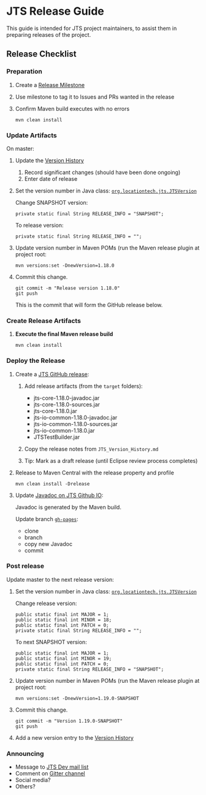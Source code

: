 # JTS Release Guide

This guide is intended for JTS project maintainers, 
to assist them in preparing releases of the project.

## Release Checklist

### Preparation

1. Create a [Release Milestone](https://github.com/locationtech/jts/milestones)
   
2. Use milestone to tag it to Issues and PRs wanted in the release

3. Confirm Maven build executes with no errors

   ```
   mvn clean install
   ```

### Update Artifacts

On master:

1. Update the [Version History](https://github.com/locationtech/jts/blob/master/doc/JTS_Version_History.md)
   1. Record significant changes (should have been done ongoing)
   2. Enter date of release

2. Set the version number in Java class: [`org.locationtech.jts.JTSVersion`](https://github.com/locationtech/jts/blob/master/modules/core/src/main/java/org/locationtech/jts/JTSVersion.java)
   
   Change SNAPSHOT version:
   
   ```
   private static final String RELEASE_INFO = "SNAPSHOT";
   ```
   
   To release version:
   
   ```
   private static final String RELEASE_INFO = "";
   ```

2. Update version number in Maven POMs (run the Maven release plugin at project root:
   
   ```
   mvn versions:set -DnewVersion=1.18.0
   ```

3. Commit this change.

   ```
   git commit -m "Release version 1.18.0"
   git push
   ```
   
   This is the commit that will form the GitHub release below.

### Create Release Artifacts

1. **Execute the final Maven release build**
   
   ```
   mvn clean install
   ```

### Deploy the Release

1. Create a [JTS GitHub release](https://github.com/locationtech/jts/releases):

   1. Add release artifacts (from the `target` folders):
      
      * jts-core-1.18.0-javadoc.jar
      * jts-core-1.18.0-sources.jar
      * jts-core-1.18.0.jar
      * jts-io-common-1.18.0-javadoc.jar
      * jts-io-common-1.18.0-sources.jar
      * jts-io-common-1.18.0.jar
      * JTSTestBuilder.jar

   2. Copy the release notes from `JTS_Version_History.md`
   
   3. Tip: Mark as a draft release (until Eclipse review process completes)
   
2. Release to Maven Central with the release property and profile 
   
   ```
   mvn clean install -Drelease
   ```

2. Update [Javadoc on JTS Github IO](http://locationtech.github.io/jts/javadoc/):

   Javadoc is generated by the Maven build.
   
   Update branch [`gh-pages`](https://github.com/locationtech/jts/tree/gh-pages):
   
   * clone
   * branch
   * copy new Javadoc
   * commit

### Post release

Update master to the next release version:

1. Set the version number in Java class: [`org.locationtech.jts.JTSVersion`](https://github.com/locationtech/jts/blob/master/modules/core/src/main/java/org/locationtech/jts/JTSVersion.java)
   
   Change release version:
   
   ```
   public static final int MAJOR = 1;
   public static final int MINOR = 18;
   public static final int PATCH = 0;
   private static final String RELEASE_INFO = "";
   ```
   
   To next SNAPSHOT version:
   
   ```
   public static final int MAJOR = 1;
   public static final int MINOR = 19;
   public static final int PATCH = 0;
   private static final String RELEASE_INFO = "SNAPSHOT";
   ```
   
2. Update version number in Maven POMs (run the Maven release plugin at project root:
   
   ```
   mvn versions:set -DnewVersion=1.19.0-SNAPSHOT
   ```
 
3. Commit this change.

   ```
   git commit -m "Version 1.19.0-SNAPSHOT"
   git push
   ```
4. Add a new version entry to the [Version History](https://github.com/locationtech/jts/blob/master/doc/JTS_Version_History.md)

### Announcing

* Message to [JTS Dev mail list](https://accounts.eclipse.org/mailing-list/jts-dev)
* Comment on [Gitter channel](https://gitter.im/locationtech/jts)
* Social media?
* Others?

